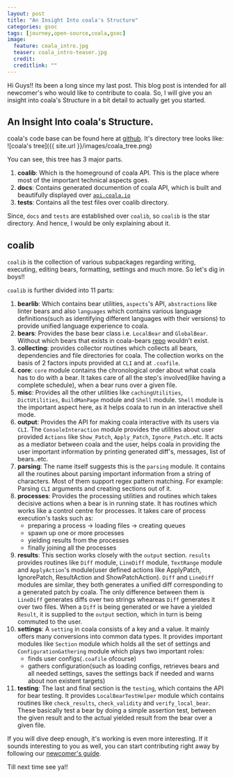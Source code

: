 ```yaml
---
layout: post
title: "An Insight Into coala's Structure"
categories: gsoc
tags: [journey,open-source,coala,gsoc]
image:
  feature: coala_intro.jpg
  teaser: coala_intro-teaser.jpg
  credit: 
  creditlink: ""
---
```


Hi Guys!! Its been a long since my last post. This blog post is intended for all newcomer's who would like to contribute to coala. So, I will give you an insight into coala's Structure in a bit detail to actually get you started.

## An Insight Into coala's Structure.
coala's code base can be found here at [github](https://github.com/coala/coala). It's directory tree looks like:
![coala's tree]({{ site.url }}/images/coala_tree.png)

You can see, this tree has 3 major parts.

 1. **coalib**: Which is the homeground of coala API. This is the place where most of the important technical aspects goes.
 2. **docs**: Contains generated documention of coala API, which is built and beautifully displayed over [`api.coala.io`](https://api.coala.io)
 3. **tests**: Contains all the test files over coalib directory.

Since, `docs` and `tests` are established over `coalib`, so `coalib` is the star directory. And hence, I would be only explaining about it.

## coalib
`coalib` is the collection of various subpackages regarding writing, executing, editing bears, formatting, settings and much more. So let's dig in boys!!

`coalib` is further divided into 11 parts:

 1. **bearlib**: Which contains bear utilities, `aspects`'s API, `abstractions` like linter bears and also `languages` which contains various language definitions(such as identifying different languages with their versions) to provide unified language experience to coala.
 2. **bears**: Provides the base bear class i.e. `LocalBear` and `GlobalBear`. Without which bears that exists in coala-bears [repo](https://github.com/coala/coala-bears) wouldn't exist.
 3. **collecting**: provides collector routines which collects all bears, dependencies and file directories for coala. The collection works on the basis of 2 factors inputs provided at `CLI` and at `.coafile`.
 4. **core**: `core` module contains the chronological order about what coala has to do with a bear. It takes care of all the step's involved(like having a complete schedule), when a bear runs over a given file.
 5. **misc**: Provides all the other utilities like `cachingUtilities`, `DictUtilities`, `BuildManPage` module and `Shell` module. `Shell` module is the important aspect here, as it helps coala to run in an interactive shell mode.
 6. **output**: Provides the API for making coala interactive with its users via `CLI`. The `ConsoleInteraction` module provides the utilities about user provided `Actions` like `Show_Patch`, `Apply_Patch`, `Ignore_Patch`..etc. It acts as a mediator between coala and the user, helps coala in providing the user important information by printing generated diff's, messages, list of bears..etc.
 7. **parsing**: The name itself suggests this is the `parsing` module. It contains all the routines about parsing important information from a string of characters. Most of them support regex pattern matching. For example: Parsing `CLI` arguments and creating sections out of it.
 8. **processes**: Provides the processing utilities and routines which takes decisive actions when a bear is in running state. It has routines which works like a control centre for processes. It takes care of process execution's tasks such as:
     * preparing a process -> loading files -> creating queues
     * spawn up one or more processes
     * yielding results from the processes
     * finally joining all the processes
 9. **results**: This section works closely with the `output` section. `results` provides routines like `Diff` module, `LineDiff` module, `TextRange` module and `ApplyAction`'s module(user defined actions like ApplyPatch, IgnorePatch, ResultAction and ShowPatchAction). `Diff` and `LineDiff` modules are similar, they both generates a unified diff corresponding to a generated patch by coala. The only difference between them is `LineDiff` generates diffs over two strings wheareas `Diff` generates it over two files. When a `Diff` is being generated or we have a yielded `Result`, it is supplied to the `output` section, which in turn is being commuted to the user.
 10. **settings**: A `setting` in coala consists of a key and a value. It mainly offers many conversions into common data types. It provides important modules like `Section` module which holds all the set of settings and `ConfigurationGathering` module which plays two important roles: 
     * finds user configs(`.coafile` ofcourse)
     * gathers configuration(such as loading configs, retrieves bears and all needed settings, saves the settings back if needed and warns about non existent targets)
 11. **testing**: The last and final section is the `testing`, which contains the API for bear testing. It provides `LocalBearTestHelper` module which contains routines like `check_results`, `check_validity` and `verify_local_bear`. These basically test a bear by doing a simple assertion test, between the given result and to the actual yielded result from the bear over a given file.

If you will dive deep enough, it's working is even more interesting. If it sounds interesting to you as well, you can start contributing right away by following our [newcomer's guide](https://coala.io/newcomer).

Till next time see ya!!
